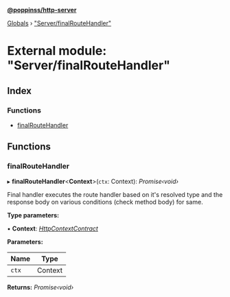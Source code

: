 **[@poppinss/http-server](../README.md)**

[Globals](../README.md) › ["Server/finalRouteHandler"](_server_finalroutehandler_.md)

# External module: "Server/finalRouteHandler"

## Index

### Functions

* [finalRouteHandler](_server_finalroutehandler_.md#finalroutehandler)

## Functions

###  finalRouteHandler

▸ **finalRouteHandler**<**Context**>(`ctx`: Context): *Promise‹void›*

Final handler executes the route handler based on it's resolved
type and the response body on various conditions (check method body)
for same.

**Type parameters:**

▪ **Context**: *[HttpContextContract](../interfaces/_contracts_.httpcontextcontract.md)*

**Parameters:**

Name | Type |
------ | ------ |
`ctx` | Context |

**Returns:** *Promise‹void›*